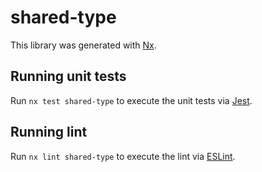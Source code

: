 # shared-type

This library was generated with [Nx](https://nx.dev).

## Running unit tests

Run `nx test shared-type` to execute the unit tests via [Jest](https://jestjs.io).

## Running lint

Run `nx lint shared-type` to execute the lint via [ESLint](https://eslint.org/).
